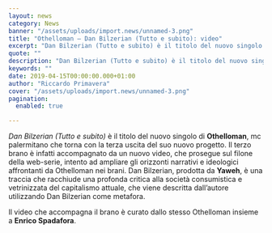 ```yaml
---
layout: news
category: News
banner: "/assets/uploads/import.news/unnamed-3.png"
title: "Othelloman – Dan Bilzerian (Tutto e subito): video"
excerpt: "Dan Bilzerian (Tutto e subito) è il titolo del nuovo singolo di Othelloman, mc palermitano che torna con la terza uscita del suo nuovo progetto. Il terzo brano è infatti accompagnato da un nuovo video, che prosegue sul filone della web-serie, intento ad ampliare gli orizzonti narrativi e ideologici affrontanti da Othelloman nei brani. Dan [&hellip"
quote: ""
description: "Dan Bilzerian (Tutto e subito) è il titolo del nuovo singolo di Othelloman, mc palermitano che torna con la terza uscita del suo nuovo progetto. Il terzo brano è infatti accompagnato da un nuovo video, che prosegue sul filone della web-serie, intento ad ampliare gli orizzonti narrativi e ideologici affrontanti da Othelloman nei brani. Dan [&hellip"
keywords: ""
date: 2019-04-15T00:00:00.000+01:00
author: "Riccardo Primavera"
cover: "/assets/uploads/import.news/unnamed-3.png"
pagination:
  enabled: true

---
```


_Dan Bilzerian (Tutto e subito)_ è il titolo del nuovo singolo di **Othelloman**, mc palermitano che torna con la terza uscita del suo nuovo progetto. Il terzo brano è infatti accompagnato da un nuovo video, che prosegue sul filone della web-serie, intento ad ampliare gli orizzonti narrativi e ideologici affrontanti da Othelloman nei brani. Dan Bilzerian, prodotta da **Yaweh**, è una traccia che racchiude una profonda critica alla società consumistica e vetrinizzata del capitalismo attuale, che viene descritta dall’autore utilizzando Dan Bilzerian come metafora.

Il video che accompagna il brano è curato dallo stesso Othelloman insieme a **Enrico Spadafora**.